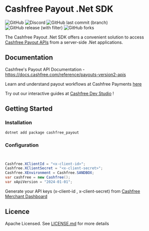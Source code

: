 # Cashfree Payout .Net SDK
![GitHub](https://img.shields.io/github/license/cashfree/cashfree-payout-sdk-dotnet) ![Discord](https://img.shields.io/discord/931125665669972018?label=discord) ![GitHub last commit (branch)](https://img.shields.io/github/last-commit/cashfree/cashfree-payout-sdk-dotnet/master) ![GitHub release (with filter)](https://img.shields.io/github/v/release/cashfree/cashfree-payout-sdk-dotnet?label=latest) ![GitHub forks](https://img.shields.io/github/forks/cashfree/cashfree-payout-sdk-go)

The Cashfree Payout .Net SDK offers a convenient solution to access [Cashfree Payout APIs](https://docs.cashfree.com/reference/payouts-version2-apis) from a server-side .Net  applications.



## Documentation

Cashfree's Payout API Documentation - https://docs.cashfree.com/reference/payouts-version2-apis

Learn and understand payout workflows at Cashfree Payments [here](https://docs.cashfree.com/docs/payouts)

Try out our interactive guides at [Cashfree Dev Studio](https://www.cashfree.com/devstudio) !

## Getting Started

### Installation
```bash
dotnet add package cashfree_payout
```
### Configuration

```csharp 


Cashfree.XClientId = "<x-client-id>";
Cashfree.XClientSecret = "<x-client-secret>";
Cashfree.XEnvironment = Cashfree.SANDBOX;
var cashfree = new Cashfree();
var xApiVersion = "2024-01-01";
```

Generate your API keys (x-client-id , x-client-secret) from [Cashfree Merchant Dashboard](https://merchant.cashfree.com/merchants/login)

## Licence

Apache Licensed. See [LICENSE.md](LICENSE.md) for more details